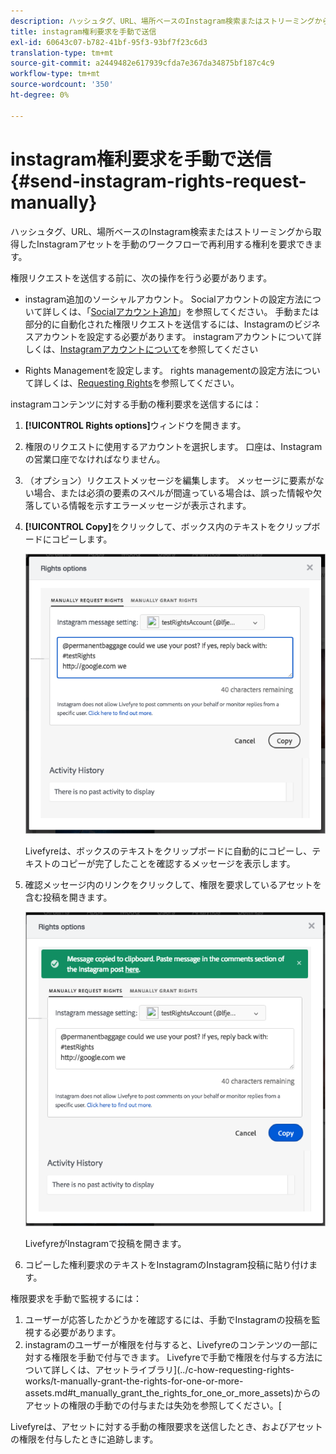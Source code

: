 ```yaml
---
description: ハッシュタグ、URL、場所ベースのInstagram検索またはストリーミングから取得したInstagramアセットを手動のワークフローで再利用する権利を要求できます。
title: instagram権利要求を手動で送信
exl-id: 60643c07-b782-41bf-95f3-93bf7f23c6d3
translation-type: tm+mt
source-git-commit: a2449482e617939cfda7e367da34875bf187c4c9
workflow-type: tm+mt
source-wordcount: '350'
ht-degree: 0%

---
```


# instagram権利要求を手動で送信{#send-instagram-rights-request-manually}

ハッシュタグ、URL、場所ベースのInstagram検索またはストリーミングから取得したInstagramアセットを手動のワークフローで再利用する権利を要求できます。

権限リクエストを送信する前に、次の操作を行う必要があります。

* instagram追加のソーシャルアカウント。 Socialアカウントの設定方法について詳しくは、「[Socialアカウント追加](../c-users-creating-accounts-with-studio-access/t-configure-social-accout-instagram/t-configure-social-accout-instagram.md#t_configure_social_accout_instagram)」を参照してください。 手動または部分的に自動化された権限リクエストを送信するには、Instagramのビジネスアカウントを設定する必要があります。 instagramアカウントについて詳しくは、[Instagramアカウントについて](../c-users-creating-accounts-with-studio-access/t-configure-social-accout-instagram/c-about-instagram-accounts.md#c_about_instagram_accounts)を参照してください

* Rights Managementを設定します。 rights managementの設定方法について詳しくは、[Requesting Rights](../c-how-requesting-rights-works/c-how-requesting-rights-works.md)を参照してください。

instagramコンテンツに対する手動の権利要求を送信するには：

1. **[!UICONTROL Rights options]**&#x200B;ウィンドウを開きます。
1. 権限のリクエストに使用するアカウントを選択します。 口座は、Instagramの営業口座でなければなりません。
1. （オプション）リクエストメッセージを編集します。 メッセージに要素がない場合、または必須の要素のスペルが間違っている場合は、誤った情報や欠落している情報を示すエラーメッセージが表示されます。
1. **[!UICONTROL Copy]**&#x200B;をクリックして、ボックス内のテキストをクリップボードにコピーします。

   ![](assets/rr_insta_workaround1.png)

   Livefyreは、ボックスのテキストをクリップボードに自動的にコピーし、テキストのコピーが完了したことを確認するメッセージを表示します。

1. 確認メッセージ内のリンクをクリックして、権限を要求しているアセットを含む投稿を開きます。

   ![](assets/rr_insta_workaround2.png)

   LivefyreがInstagramで投稿を開きます。

1. コピーした権利要求のテキストをInstagramのInstagram投稿に貼り付けます。

権限要求を手動で監視するには：

1. ユーザーが応答したかどうかを確認するには、手動でInstagramの投稿を監視する必要があります。
1. instagramのユーザーが権限を付与すると、Livefyreのコンテンツの一部に対する権限を手動で付与できます。 Livefyreで手動で権限を付与する方法について詳しくは、アセットライブラリ](../c-how-requesting-rights-works/t-manually-grant-the-rights-for-one-or-more-assets.md#t_manually_grant_the_rights_for_one_or_more_assets)からのアセットの権限の手動での付与または失効を参照してください。[

Livefyreは、アセットに対する手動の権限要求を送信したとき、およびアセットの権限を付与したときに追跡します。
